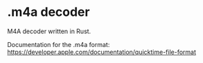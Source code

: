 # .m4a decoder

M4A decoder written in Rust.

Documentation for the .m4a format:
https://developer.apple.com/documentation/quicktime-file-format
